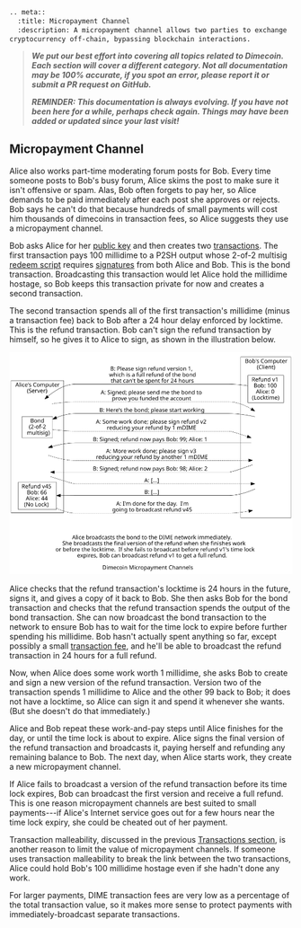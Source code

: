 ```{eval-rst}
.. meta::
  :title: Micropayment Channel
  :description: A micropayment channel allows two parties to exchange cryptocurrency off-chain, bypassing blockchain interactions.
```

> ***We put our best effort into covering all topics related to Dimecoin. Each section will cover a different category. Not all documentation may be 100% accurate, if you spot an error, please report it or submit a PR request on GitHub.***
>
> ***REMINDER: This documentation is always evolving. If you have not been here for a while, perhaps check again. Things may have been added or updated since your last visit!***

## Micropayment Channel

Alice also works part-time moderating forum posts for Bob. Every time someone posts to Bob's busy forum, Alice skims the post to make sure it isn't offensive or spam. Alas, Bob often forgets to pay her, so Alice demands to be paid immediately after each post she approves or rejects. Bob says he can't do that because hundreds of small payments will cost him thousands of dimecoins in transaction fees, so Alice suggests they use a micropayment channel.

Bob asks Alice for her [public key](../resources/glossary.md#public-key) and then creates two [transactions](../resources/glossary.md#transaction). The first transaction pays 100 millidime to a P2SH output whose 2-of-2 multisig [redeem script](../resources/glossary.md#redeem-script) requires [signatures](../resources/glossary.md#signature) from both Alice and Bob. This is the bond transaction. Broadcasting this transaction would let Alice hold the millidime hostage, so Bob keeps this transaction private for now and creates a second transaction.

The second transaction spends all of the first transaction's millidime (minus a transaction fee) back to Bob after a 24 hour delay enforced by locktime. This is the refund transaction. Bob can't sign the refund transaction by himself, so he gives it to Alice to sign, as shown in the illustration below.

![Micropayment Channel Example](../../img/dev/en-micropayment-channel.svg)

Alice checks that the refund transaction's locktime is 24 hours in the future, signs it, and gives a copy of it back to Bob. She then asks Bob for the bond transaction and checks that the refund transaction spends the output of the bond transaction. She can now broadcast the bond transaction to the network to ensure Bob has to wait for the time lock to expire before further spending his millidime. Bob hasn't actually spent anything so far, except possibly a small [transaction fee](../resources/glossary.md#transaction-fee), and he'll be able to broadcast the refund transaction in 24 hours for a full refund.

Now, when Alice does some work worth 1 millidime, she asks Bob to create and sign a new version of the refund transaction.  Version two of the transaction spends 1 millidime to Alice and the other 99 back to Bob; it does not have a locktime, so Alice can sign it and spend it whenever she wants.  (But she doesn't do that immediately.)

Alice and Bob repeat these work-and-pay steps until Alice finishes for the day, or until the time lock is about to expire.  Alice signs the final version of the refund transaction and broadcasts it, paying herself and refunding any remaining balance to Bob.  The next day, when Alice starts work, they create a new micropayment channel.

If Alice fails to broadcast a version of the refund transaction before its time lock expires, Bob can broadcast the first version and receive a full refund. This is one reason micropayment channels are best suited to small payments---if Alice's Internet service goes out for a few hours near the time lock expiry, she could be cheated out of her payment.

Transaction malleability, discussed in the previous [Transactions section](../guide/transactions-transaction-malleability.md), is another reason to limit the value of micropayment channels. If someone uses transaction malleability to break the link between the two transactions, Alice could hold Bob's 100 millidime hostage even if she hadn't done any work.

For larger payments, DIME transaction fees are very low as a percentage of the total transaction value, so it makes more sense to protect payments with immediately-broadcast separate transactions.
